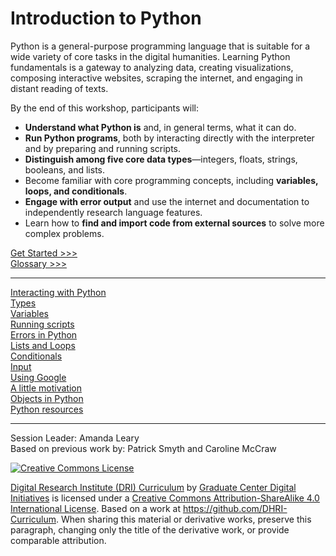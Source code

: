 # Introduction to Python

Python is a general-purpose programming language that is suitable for a wide variety of core tasks in the digital humanities. Learning Python fundamentals is a gateway to analyzing data, creating visualizations, composing interactive websites, scraping the internet, and engaging in distant reading of texts.

By the end of this workshop, participants will:

- **Understand what Python is** and, in general terms, what it can do.
- **Run Python programs**, both by interacting directly with the interpreter and by preparing and running scripts.
- **Distinguish among five core data types**—integers, floats, strings, booleans, and lists.
- Become familiar with core programming concepts, including **variables, loops, and conditionals**.
- **Engage with error output** and use the internet and documentation to independently research language features.
- Learn how to **find and import code from external sources** to solve more complex problems.

[Get Started >>>](sections/repl.md)  
[Glossary >>>](https://github.com/dhsouthbend/glossary/blob/master/sections/python.md#python)

-----

[Interacting with Python](sections/repl.md)  
[Types](sections/types.md)  
[Variables](sections/variables.md)  
[Running scripts](sections/run.md)  
[Errors in Python](sections/errors.md)  
[Lists and Loops](sections/loops.md)  
[Conditionals](sections/conditionals.md)  
[Input](sections/input.md)  
[Using Google](sections/google.md)  
[A little motivation](sections/motivate.md)  
[Objects in Python](sections/introspection.md)  
[Python resources](sections/resources.md)  

-----

Session Leader: Amanda Leary  
Based on previous work by: Patrick Smyth and Caroline McCraw

[![Creative Commons License](https://i.creativecommons.org/l/by-sa/4.0/88x31.png)](http://creativecommons.org/licenses/by-sa/4.0/)

[Digital Research Institute (DRI) Curriculum](http://purl.org/dc/terms/) by [Graduate Center Digital Initiatives](https://gcdi.commons.gc.cuny.edu/) is licensed under a [Creative Commons Attribution-ShareAlike 4.0 International License](http://creativecommons.org/licenses/by-sa/4.0/). Based on a work at <https://github.com/DHRI-Curriculum>. When sharing this material or derivative works, preserve this paragraph, changing only the title of the derivative work, or provide comparable attribution.
